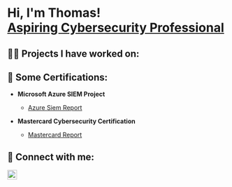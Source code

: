 <h1>Hi, I'm Thomas! <br/> <a href="https://www.linkedin.com/in/thomaskoshym/">Aspiring Cybersecurity Professional</a>

<h2>👨‍💻 Projects I have worked on:</h2>

<!--
- <b>Project 1 Heading</b>
  - [Title](Link)
-->
<h2>📜 Some Certifications:</h2>

- <b>Microsoft Azure SIEM Project</b>
  - [Azure Siem Report](https://github.com/rikosxay/azure-siem-project)<br/>
  
- <b>Mastercard Cybersecurity Certification</b>
  - [Mastercard Report](https://github.com/rikosxay/MasterCard-Cysec-Certificate)

<!--
**<h2>📺 YouTube Videos</h2>**
**- [Title](link)**
**- [Title](link)**
**- [Title](link)**
**- [Title](link)**
-->
<h2> 🤳 Connect with me:</h2>


[<img align="left"  width="22px" src="https://i.imgur.com/LdUCwc6.png" />][linkedin]


[linkedin]: https://www.linkedin.com/in/thomaskoshym/

<!--
**rikosxay/rikosxay** is a ✨ _special_ ✨ repository because its `README.md` (this file) appears on your GitHub profile.

Here are some ideas to get you started:

- 🔭 I’m currently working on ...
- 🌱 I’m currently learning ...
- 👯 I’m looking to collaborate on ...
- 🤔 I’m looking for help with ...
- 💬 Ask me about ...
- 📫 How to reach me: ...
- 😄 Pronouns: ...
- ⚡ Fun fact: ...
-->
